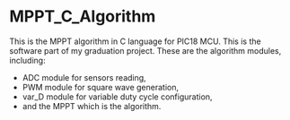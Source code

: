 # MPPT_C_Algorithm
This is the MPPT algorithm in C language for PIC18 MCU. This is the software part of my graduation project.
These are the algorithm modules, including:
- ADC module for sensors reading,
- PWM module for square wave generation,
- var_D module for variable duty cycle configuration,
- and the MPPT which is the algorithm.
